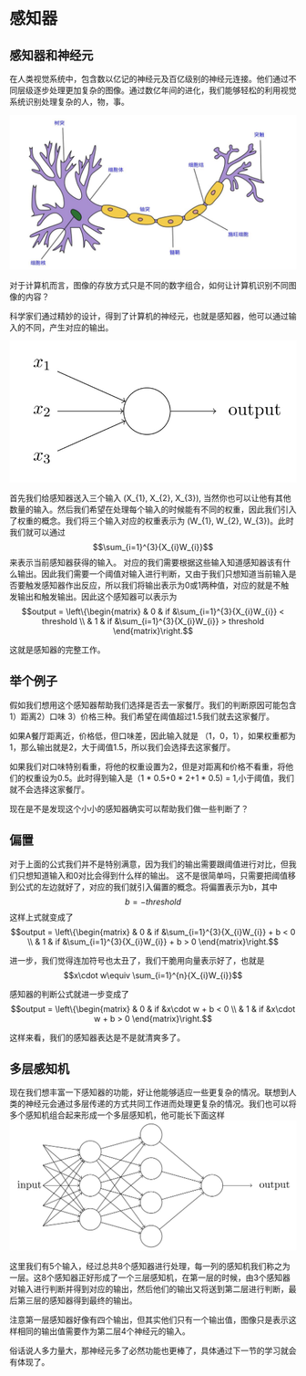 # 感知器

## 感知器和神经元
在人类视觉系统中，包含数以亿记的神经元及百亿级别的神经元连接。他们通过不同层级逐步处理更加复杂的图像。通过数亿年间的进化，我们能够轻松的利用视觉系统识别处理复杂的人，物，事。

![](../img/01/02/neuro.png)


对于计算机而言，图像的存放方式只是不同的数字组合，如何让计算机识别不同图像的内容？

科学家们通过精妙的设计，得到了计算机的神经元，也就是感知器，他可以通过输入的不同，产生对应的输出。


![](../img/01/02/neuro2.jpg)

首先我们给感知器送入三个输入 \(X_{1}, X_{2}, X_{3}\), 当然你也可以让他有其他数量的输入。然后我们希望在处理每个输入的时候能有不同的权重，因此我们引入了权重的概念。我们将三个输入对应的权重表示为 \(W_{1}, W_{2}, W_{3}\)。此时我们就可以通过
$$\sum_{i=1}^{3}{X_{i}W_{i}}$$
来表示当前感知器获得的输入。 对应的我们需要根据这些输入知道感知器该有什么输出。因此我们需要一个阈值对输入进行判断，又由于我们只想知道当前输入是否要触发感知器作出反应，所以我们将输出表示为0或1两种值，对应的就是不触发输出和触发输出。因此这个感知器可以表示为
$$output = \left\{\begin{matrix}
 & 0 & if &\sum_{i=1}^{3}{X_{i}W_{i}} < threshold \\ 
 & 1 & if &\sum_{i=1}^{3}{X_{i}W_{i}} > threshold
\end{matrix}\right.$$

这就是感知器的完整工作。

## 举个例子
假如我们想用这个感知器帮助我们选择是否去一家餐厅。我们的判断原因可能包含1）距离2）口味 3）价格三种。我们希望在阈值超过1.5我们就去这家餐厅。

如果A餐厅距离近，价格低，但口味差，因此输入就是 （1，0，1），如果权重都为1，那么输出就是2，大于阈值1.5，所以我们会选择去这家餐厅。

如果我们对口味特别看重，将他的权重设置为2，但是对距离和价格不看重，将他们的权重设为0.5。此时得到输入是（1 * 0.5+0 * 2+1 * 0.5) = 1,小于阈值，我们就不会选择这家餐厅。

现在是不是发现这个小小的感知器确实可以帮助我们做一些判断了？


## 偏置
对于上面的公式我们并不是特别满意，因为我们的输出需要跟阈值进行对比，但我们只想知道输入和0对比会得到什么样的输出。
这不是很简单吗，只需要把阈值移到公式的左边就好了，对应的我们就引入偏置的概念。将偏置表示为b，其中
$$b=-threshold$$
这样上式就变成了
$$output = \left\{\begin{matrix}
 & 0 &  if &\sum_{i=1}^{3}{X_{i}W_{i}} + b < 0 \\ 
 & 1 & if &\sum_{i=1}^{3}{X_{i}W_{i}} + b > 0
\end{matrix}\right.$$

进一步，我们觉得连加符号也太丑了，我们干脆用向量表示好了，也就是
$$x\cdot w\equiv \sum_{i=1}^{n}{X_{i}W_{i}}$$

感知器的判断公式就进一步变成了
$$output = \left\{\begin{matrix}
 & 0 & if  &x\cdot w + b < 0 \\ 
 & 1 & if  &x\cdot w + b > 0
\end{matrix}\right.$$



这样来看，我们的感知器表达是不是就清爽多了。

## 多层感知机
现在我们想丰富一下感知器的功能，好让他能够适应一些更复杂的情况。联想到人类的神经元会通过多层传递的方式共同工作进而处理更复杂的情况。我们也可以将多个感知机组合起来形成一个多层感知机，他可能长下面这样
![](../img/01/02/neuro3.png)

这里我们有5个输入，经过总共8个感知器进行处理，每一列的感知机我们称之为一层。这8个感知器正好形成了一个三层感知机，在第一层的时候，由3个感知器对输入进行判断并得到对应的输出，然后他们的输出又将送到第二层进行判断，最后第三层的感知器得到最终的输出。

注意第一层感知器好像有四个输出，但其实他们只有一个输出值，图像只是表示这样相同的输出值需要作为第二层4个神经元的输入。

俗话说人多力量大，那神经元多了必然功能也更棒了，具体通过下一节的学习就会有体现了。